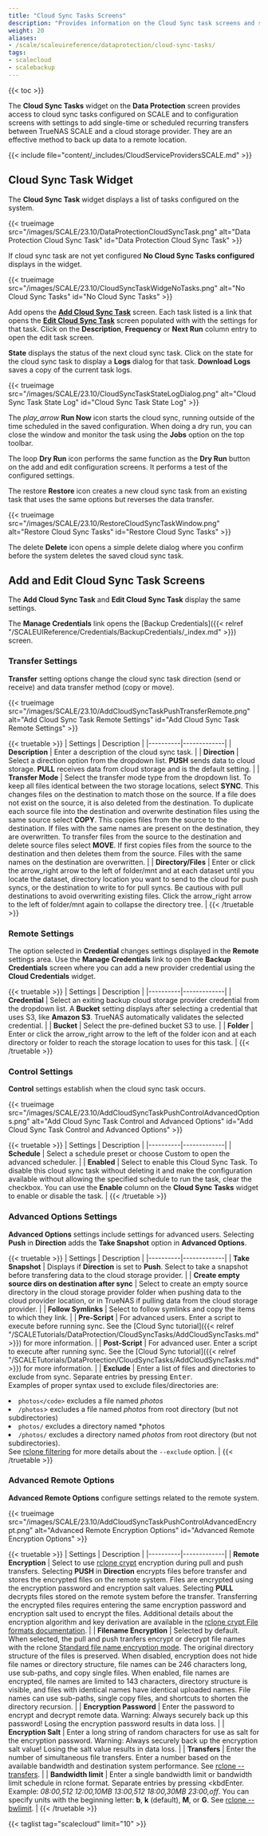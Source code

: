 ```yaml
---
title: "Cloud Sync Tasks Screens"
description: "Provides information on the Cloud Sync task screens and settings."
weight: 20
aliases:
- /scale/scaleuireference/dataprotection/cloud-sync-tasks/
tags:
- scalecloud
- scalebackup
---
```


{{< toc >}}

The **Cloud Sync Tasks** widget on the **Data Protection** screen provides access to cloud sync tasks configured on SCALE and to configuration screens with settings to add single-time or scheduled recurring transfers between TrueNAS SCALE and a cloud storage provider.
They are an effective method to back up data to a remote location.

{{< include file="content/_includes/CloudServiceProvidersSCALE.md" >}}

## Cloud Sync Task Widget
The **Cloud Sync Task** widget displays a list of tasks configured on the system.

{{< trueimage src="/images/SCALE/23.10/DataProtectionCloudSyncTask.png" alt="Data Protection Cloud Sync Task" id="Data Protection Cloud Sync Task" >}}

If cloud sync task are not yet configured **No Cloud Sync Tasks configured** displays in the widget.

{{< trueimage src="/images/SCALE/23.10/CloudSyncTaskWidgeNoTasks.png" alt="No Cloud Sync Tasks" id="No Cloud Sync Tasks" >}}

Add opens the **[Add Cloud Sync Task](#add-and-edit-cloud-sync-task-screens)** screen. 
Each task listed is a link that opens the **[Edit Cloud Sync Task](#add-and-edit-cloud-sync-task-screens)** screen populated with with the settings for that task. Click on the **Description**, **Frequency** or **Next Run** column entry to open the edit task screen.

**State** displays the status of the next cloud sync task. Click on the state for the cloud sync task to display a **Logs** dialog for that task. 
**Download Logs** saves a copy of the current task logs.

{{< trueimage src="/images/SCALE/23.10/CloudSyncTaskStateLogDialog.png" alt="Cloud Sync Task State Log" id="Cloud Sync Task State Log" >}}

The <i class="material-icons" aria-hidden="true" title="Run Now">play_arrow</i> **Run Now** icon starts the cloud sync, running outside of the time scheduled in the saved configuration. When doing a dry run, you can close the window and monitor the task using the **Jobs** option on the top toolbar.

The <span class="material-icons">loop</span> **Dry Run** icon performs the same function as the **Dry Run** button on the add and edit configuration screens. It performs a test of the configured settings.

The <span class="material-icons">restore</span> **Restore** icon creates a new cloud sync task from an existing task that uses the same options but reverses the data transfer.

{{< trueimage src="/images/SCALE/23.10/RestoreCloudSyncTaskWindow.png" alt="Restore Cloud Sync Tasks" id="Restore Cloud Sync Tasks" >}}

The <span class="material-icons">delete</span> **Delete** icon opens a simple delete dialog where you confirm before the system deletes the saved cloud sync task.

## Add and Edit Cloud Sync Task Screens

The **Add Cloud Sync Task** and **Edit Cloud Sync Task** display the same settings.

The **Manage Credentials** link opens the [Backup Credentials]({{< relref "/SCALEUIReference/Credentials/BackupCredentials/_index.md" >}}) screen.

###  Transfer Settings
**Transfer** setting options change the cloud sync task direction (send or receive) and data transfer method (copy or move).

{{< trueimage src="/images/SCALE/23.10/AddCloudSyncTaskPushTransferRemote.png" alt="Add Cloud Sync Task Remote Settings" id="Add Cloud Sync Task Remote Settings" >}}

{{< truetable >}}
| Settings | Description |
|----------|-------------|
| **Description** | Enter a description of the cloud sync task. |
| **Direction** | Select a direction option from the dropdown list. **PUSH** sends data to cloud storage. **PULL** receives data from cloud storage and is the default setting. |
| **Transfer Mode** | Select the transfer mode type from the dropdown list. To keep all files identical between the two storage locations, select **SYNC**. This changes files on the destination to match those on the source. If a file does not exist on the source, it is also deleted from the destination. To duplicate each source file into the destination and overwrite destination files using the same source select **COPY**. This copies files from the source to the destination. If files with the same names are present on the destination, they are overwritten. To transfer files from the source to the destination and delete source files select **MOVE**. If first copies files from the source to the destination and then deletes them from the source. Files with the same names on the destination are overwritten. |
| **Directory/Files** | Enter or click the <span class="material-icons">arrow_right</span> arrow to the left of <span class="material-icons">folder</span>/mnt and at each dataset until you locate the dataset, directory location you want to send to the cloud for push syncs, or the destination to write to for pull syncs. Be cautious with pull destinations to avoid overwriting existing files. Click the <span class="material-icons">arrow_right</span> arrow to the left of <span class="material-icons">folder</span>/mnt again to collapse the directory tree. |
{{< /truetable >}}

### Remote Settings
The option selected in **Credential** changes settings displayed in the **Remote** settings area. 
Use the **Manage Credentials** link to open the **Backup Credentials** screen where you can add a new provider credential using the **Cloud Credentials** widget.

{{< truetable >}}
| Settings | Description |
|----------|-------------|
| **Credential** | Select an exiting backup cloud storage provider credential from the dropdown list. A **Bucket** setting displays after selecting a credential that uses S3, like **Amazon S3**. TrueNAS automatically validates the selected credential. |
| **Bucket** | Select the pre-defined bucket S3 to use. |
| **Folder** | Enter or click the <span class="material-icons">arrow_right</span> arrow to the left of the <span class="material-icons">folder</span> icon and at each directory or folder to reach the storage location to uses for this task. |
{{< /truetable >}}

### Control Settings
**Control** settings establish when the cloud sync task occurs. 

{{< trueimage src="/images/SCALE/23.10/AddCloudSyncTaskPushControlAdvancedOptions.png" alt="Add Cloud Sync Task Control and Advanced Options" id="Add Cloud Sync Task Control and Advanced Options" >}}

{{< truetable >}}
| Settings | Description |
|----------|-------------|
| **Schedule** | Select a schedule preset or choose Custom to open the advanced scheduler. |
| **Enabled** | Select to enable this Cloud Sync Task. To disable this cloud sync task without deleting it and make the configuration available without allowing the specified schedule to run the task, clear the checkbox. You can use the **Enable** column on the **Cloud Sync Tasks** widget to enable or disable the task. |
{{< /truetable >}}

### Advanced Options Settings
**Advanced Options** settings include settings for advanced users. Selecting **Push** in **Direction** adds the **Take Snapshot** option in **Advanced Options**.

{{< truetable >}}
| Settings | Description |
|----------|-------------|
| **Take Snapshot** | Displays if **Direction** is set to **Push**. Select to take a snapshot before transfering data to the cloud storage provider. |
| **Create empty source dirs on destination after sync** | Select to create an empty source directory in the cloud storage provider folder when pushing data to the cloud provider location, or in TrueNAS if pulling data from the cloud storage provider. |
| **Follow Symlinks** | Select to follow symlinks and copy the items to which they link. |
| **Pre-Script** | For advanced users. Enter a script to execute before running sync. See the [Cloud Sync tutorial]({{< relref "/SCALETutorials/DataProtection/CloudSyncTasks/AddCloudSyncTasks.md" >}}) for more information. |
| **Post-Script** | For advanced user. Enter a script to execute after running sync. See the [Cloud Sync tutorial]({{< relref "/SCALETutorials/DataProtection/CloudSyncTasks/AddCloudSyncTasks.md" >}}) for more information. |
| **Exclude** | Enter a list of files and directories to exclude from sync. Separate entries by pressing <kbd>Enter</kbd>.<br> Examples of proper syntax used to exclude files/directories are:<li> `photos</code>` excludes a file named *photos*</li><li> `/photos`> excludes a file named *photos* from root directory (but not subdirectories)</li><li>`photos/` excludes a directory named *photos</li><li>`/photos/` excludes a directory named *photos* from root directory (but not subdirectories).</li></ul> See [rclone filtering](https://rclone.org/filtering/) for more details about the `--exclude` option. |
{{< /truetable >}}

### Advanced Remote Options
**Advanced Remote Options** configure settings related to the remote system.

{{< trueimage src="/images/SCALE/23.10/AddCloudSyncTaskPushControlAdvancedEncrypt.png" alt="Advanced Remote Encryption Options" id="Advanced Remote Encryption Options" >}}

{{< truetable >}}
| Settings | Description |
|----------|-------------|
| **Remote Encryption** | Select to use [rclone crypt](https://rclone.org/crypt/) encryption during pull and push transfers. Selecting **PUSH** in **Direction** encrypts files before transfer and stores the encrypted files on the remote system. Files are encrypted using the encryption password and encryption salt values. Selecting **PULL** decrypts files stored on the remote system before the transfer. Transferring the encrypted files requires entering the same encryption password and encryption salt used to encrypt the files. Additional details about the encryption algorithm and key derivation are available in the [rclone crypt File formats documentation](https://rclone.org/crypt/#file-formats). |
| **Filename Encryption** | Selected by default. When selected, the pull and push tranfers encrypt or decrypt file names with the rclone [Standard file name encryption mode](https://rclone.org/crypt//#file-name-encryption-modes). The original directory structure of the files is preserved. When disabled, encryption does not hide file names or directory structure, file names can be 246 characters long, use sub-paths, and copy single files. When enabled, file names are encrypted, file names are limited to 143 characters, directory structure is visible, and files with identical names have identical uploaded names. File names can use sub-paths, single copy files, and shortcuts to shorten the directory recursion. |
| **Encryption Password** | Enter the password to encrypt and decrypt remote data. Warning: Always securely back up this password! Losing the encryption password results in data loss. |
| **Encryption Salt** | Enter a long string of random characters for use as salt for the encryption password. Warning: Always securely back up the encryption salt value! Losing the salt value results in data loss. |
| **Transfers** | Enter the number of simultaneous file transfers. Enter a number based on the available bandwidth and destination system performance. See [rclone --transfers](https://rclone.org/docs/#transfers-n). |
| **Bandwidth limit** | Enter a single bandwidth limit or bandwidth limit schedule in rclone format. Separate entries by pressing <kbdEnter</kbd>. Example: *08:00,512 12:00,10MB 13:00,512 18:00,30MB 23:00,off*. You can specify units with the beginning letter: **b**, **k** (default), **M**, or **G**. See [rclone --bwlimit](https://rclone.org/docs/#bwlimit-bandwidth-spec). |
{{< /truetable >}}


{{< taglist tag="scalecloud" limit="10" >}}
